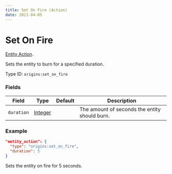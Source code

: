 ```yaml
---
title: Set On Fire (Action)
date: 2021-04-05
---
```

# Set On Fire

[Entity Action](../entity_actions.md).

Sets the entity to burn for a specified duration.

Type ID: `origins:set_on_fire`

### Fields

Field  | Type | Default | Description
-------|------|---------|-------------
`duration` | [Integer](../data_types/integer.md) |  | The amount of seconds the entity should burn.

### Example
```json
"entity_action": {
  "type": "origins:set_on_fire",
  "duration": 5
}
```
Sets the entity on fire for 5 seconds.
